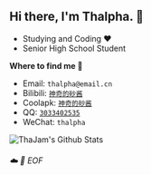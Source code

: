 ## Hi there, I'm Thalpha. :wave:

- Studying and Coding :heart:
- Senior High School Student

**Where to find me :beers:**

- Email: `thalpha@email.cn`
- Bilibili: [`神奇的砂酱`](https://space.bilibili.com/33382859)
- Coolapk: [`神奇的砂酱`](https://www.coolapk.com/u/564201)
- QQ: [`3033402535`](https://wpa.qq.com/msgrd?v=3&uin=3033402535&site=qq&menu=yes)
- WeChat: `thalpha`


![ThaJam's Github Stats](https://github-readme-stats.vercel.app/api/?username=thajam&show_icons=true)

###### :cloud: :floppy_disk: EOF
